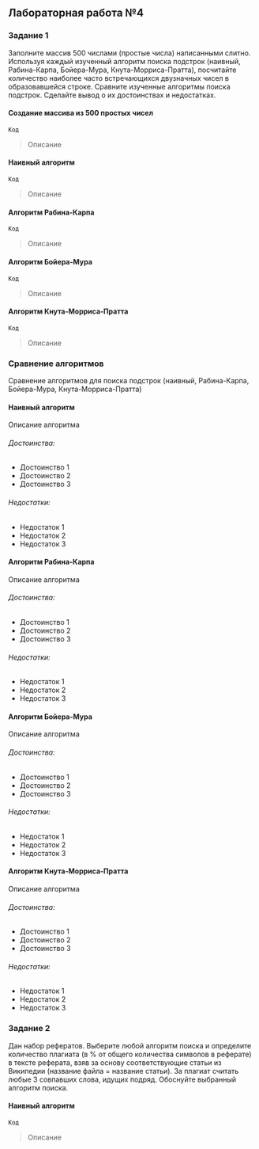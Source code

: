 ## Лабораторная работа №4

### Задание 1

Заполните массив 500 числами (простые числа) написанными слитно. Используя каждый изученный алгоритм поиска подстрок (наивный, Рабина-Карпа, Бойера-Мура, Кнута-Морриса-Пратта), посчитайте количество наиболее часто встречающихся двузначных чисел в образовавшейся строке. Сравните изученные алгоритмы поиска подстрок. Сделайте вывод о их достоинствах и недостатках.

#### Создание массива из 500 простых чисел

```
Код
```

> Описание

#### Наивный алгоритм

```
Код
```

> Описание

#### Алгоритм Рабина-Карпа

```
Код
```

> Описание

#### Алгоритм Бойера-Мура

```
Код
```

> Описание

#### Алгоритм Кнута-Морриса-Пратта

```
Код
```

> Описание

### Сравнение алгоритмов

Сравнение алгоритмов для поиска подстрок (наивный, Рабина-Карпа, Бойера-Мура, Кнута-Морриса-Пратта)

#### Наивный алгоритм

Описание алгоритма

###### Достоинства:

* Достоинство 1
* Достоинство 2
* Достоинство 3

###### Недостатки:

* Недостаток 1
* Недостаток 2
* Недостаток 3

#### Алгоритм Рабина-Карпа

Описание алгоритма

###### Достоинства:

* Достоинство 1
* Достоинство 2
* Достоинство 3

###### Недостатки:

* Недостаток 1
* Недостаток 2
* Недостаток 3

#### Алгоритм Бойера-Мура

Описание алгоритма

###### Достоинства:

* Достоинство 1
* Достоинство 2
* Достоинство 3

###### Недостатки:

* Недостаток 1
* Недостаток 2
* Недостаток 3

#### Алгоритм Кнута-Морриса-Пратта

Описание алгоритма

###### Достоинства:

* Достоинство 1
* Достоинство 2
* Достоинство 3

###### Недостатки:

* Недостаток 1
* Недостаток 2
* Недостаток 3

### Задание 2

Дан набор рефератов. Выберите любой алгоритм поиска и определите количество плагиата (в % от общего количества символов в реферате) в тексте реферата, взяв за основу соответствующие статьи из Википедии (название файла = название статьи). За плагиат считать любые 3 совпавших слова, идущих подряд. Обоснуйте выбранный алгоритм поиска.

#### Наивный алгоритм

```
Код
```

> Описание
